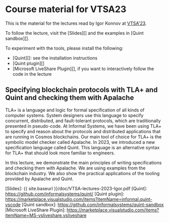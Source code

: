 # Course material for VTSA23

This is the material for the lectures read by Igor Konnov at
[VTSA'23][].

To follow the lecture, visit the [Slides][] and the examples in
[Quint sandbox][].

To experiment with the tools, please install the following:

 - [Quint][]: see the installation instructions
 - [Quint plugin][]
 - [Microsoft LiveShare Plugin][], if you want to interactively follow the code in the lecture

## Specifying blockchain protocols with TLA+ and Quint and checking them with Apalache

TLA+ is a language and logic for formal specification of all kinds of computer
systems. System designers use this language to specify concurrent, distributed,
and fault-tolerant protocols, which are traditionally presented in pseudo-code.
At Informal Systems, we have been using TLA+ to specify and reason about the
protocols and distributed applications that are running in Cosmos blockchains.
Our main tool of choice for TLA+ is the symbolic model checker called Apalache.
In 2023, we introduced a new specification language called Quint. This language
is an alternative syntax for TLA+ that should look more familiar to engineers.

In this lecture, we demonstrate the main principles of writing specifications
and checking them with Apalache. We are using examples from the blockchain
industry. We also show the practical applications of the tooling provided by
Apalache and Quint.

[VTSA'23]: https://resources.mpi-inf.mpg.de/departments/rg1/conferences/vtsa23/
[Slides]: {{ site.baseurl }}/doc/VTSA-lectures-2023-Igor.pdf
[Quint]: https://github.com/informalsystems/quint/
[Quint plugin]: https://marketplace.visualstudio.com/items?itemName=informal.quint-vscode
[Quint sandbox]: https://github.com/informalsystems/quint-sandbox
[Microsoft LiveShare Plugin]: https://marketplace.visualstudio.com/items?itemName=MS-vsliveshare.vsliveshare
